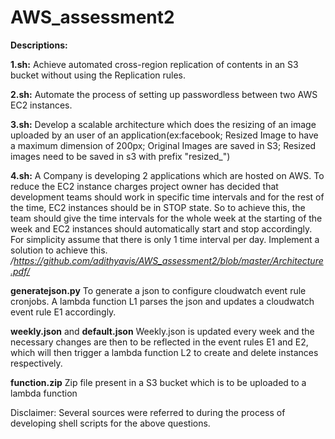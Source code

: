 # AWS_assessment2 
  
**Descriptions:** 

**1.sh:** Achieve automated cross-region replication of contents in an S3 bucket without using the Replication rules. 
 
**2.sh:** Automate the process of setting up passwordless between two AWS EC2 instances. 
 
**3.sh:** Develop a scalable architecture which does the resizing of an image uploaded by an user of an application(ex:facebook; Resized Image to have a maximum dimension of 200px; Original Images are saved in S3; Resized images need to be saved in s3 with prefix "resized_") 
 
**4.sh:** A Company is developing 2 applications which are hosted on AWS. To reduce the EC2 instance charges project owner has decided that development teams should work in specific time intervals and for the rest of the time, EC2 instances should be in STOP state. So to achieve this, the team should give the time intervals for the whole week at the starting of the week and EC2 instances should automatically start and stop accordingly. 
For simplicity assume that there is only 1 time interval per day. Implement a solution to achieve this. 
*/https://github.com/adithyavis/AWS_assessment2/blob/master/Architecture.pdf/*
 
**generatejson.py** To generate a json to configure cloudwatch event rule cronjobs. A lambda function L1 parses the json and updates a cloudwatch event rule E1 accordingly. 
 
 **weekly.json** and **default.json** Weekly.json is updated every week and the necessary changes are then to be reflected in the event rules E1 and E2, which will then trigger a lambda function L2 to create and delete instances respectively. 
  
  **function.zip** Zip file present in a S3 bucket which is to be uploaded to a lambda function 
   
  Disclaimer: Several sources were referred to during the process of developing shell scripts for the above questions. 
